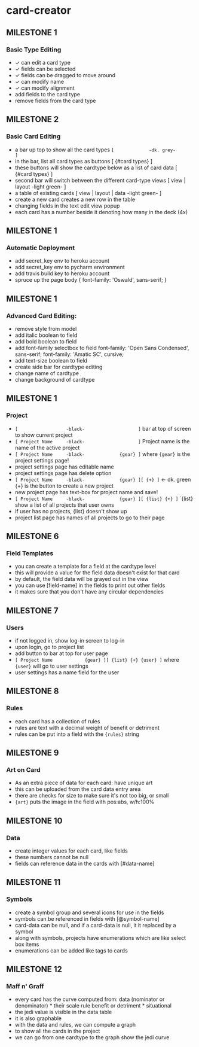 # card-creator



## MILESTONE 1
### Basic Type Editing
- ✓ can edit a card type
- ✓ fields can be selected
- ✓ fields can be dragged to move around
- ✓ can modify name
- ✓ can modify alignment
- add fields to the card type
- remove fields from the card type


## MILESTONE 2
### Basic Card Editing
- a bar up top to show all the card types
  `[             -dk. grey-                      ]`
- in the bar, list all card types as buttons
  [ {#card types}                               ]
- these buttons will show the cardtype below as a list of card data
  [ {#card types}                               ]
- second bar will switch between the different card-type views
  [ view | layout     -light green-             ]
- a table of existing cards
  [ view | layout | data   -light green-        ]
- create a new card creates a new row in the table
- changing fields in the text edit view popup
- each card has a number beside it denoting how many in the deck (4x)


## MILESTONE 1
### Automatic Deployment
- add secret_key env to heroku account
- add secret_key env to pycharm environment
- add travis build key to heroku account
- spruce up the page
  <link href="https://fonts.googleapis.com/css?family=Oswald" rel="stylesheet">
  body { font-family: 'Oswald', sans-serif; }


## MILESTONE 1
### Advanced Card Editing:
- remove style from model
- add italic boolean to field
- add bold boolean to field
- add font-family selectbox to field
    <link href="https://fonts.googleapis.com/css?family=Amatic+SC:700|Open+Sans+Condensed:300" rel="stylesheet">
    font-family: 'Open Sans Condensed', sans-serif;
    font-family: 'Amatic SC', cursive;
- add text-size boolean to field
- create side bar for cardtype editing
- change name of cardtype
- change background of cardtype


## MILESTONE 1
### Project
- `[                  -black-                    ]`
  bar at top of screen to show current project
- `[ Project Name     -black-                    ]`
  Project name is the name of the active project
- `[ Project Name     -black-             {gear} ]`
  where `{gear}` is the project settings page!
- project settings page has editable name
- project settings page has delete option
- `[ Project Name     -black-             {gear} ][ {+} ]` <- dk. green
  {+} is the button to create a new project
- new project page has text-box for project name and save!
- `[ Project Name     -black-             {gear} ][ {list} {+} ]`
  `{list} show a list of all projects that user owns
- if user has no projects, {list} doesn't show up
- project list page has names of all projects to go to their page


## MILESTONE 6
### Field Templates
- you can create a template for a field at the cardtype level
- this will provide a value for the field data doesn't exist for that card
- by default, the field data will be grayed out in the view
- you can use [field-name] in the fields to print out other fields
- it makes sure that you don't have any circular dependencies


## MILESTONE 7
### Users
- if not logged in, show log-in screen to log-in
- upon login, go to project list
- add button to bar at top for user page
- `[ Project Name            {gear} ][ {list} {+} {user} ]`
  where `{user}` will go to user settings
- user settings has a name field for the user


## MILESTONE 8
### Rules
- each card has a collection of rules
- rules are text with a decimal weight of benefit or detriment
- rules can be put into a field with the `{rules}` string


## MILESTONE 9
### Art on Card
- As an extra piece of data for each card: have unique art
- this can be uploaded from the card data entry area
- there are checks for size to make sure it's not too big, or small
- `{art}` puts the image in the field with pos:abs, w/h:100%


## MILESTONE 10
### Data
- create integer values for each card, like fields
- these numbers cannot be null
- fields can reference data in the cards with [#data-name]


## MILESTONE 11
### Symbols
- create a symbol group and several icons for use in the fields
- symbols can be referenced in fields with [@symbol-name]
- card-data can be null, and if a card-data is null, it it replaced by a symbol
- along with symbols, projects have enumerations which are like select box items
- enumerations can be added like tags to cards


## MILESTONE 12
### Maff n' Graff
- every card has the curve computed from:
   data (nominator or denominator) * their scale
   rule benefit or detriment * situational
- the jedi value is visible in the data table
- it is also graphable
- with the data and rules, we can compute a graph
- to show all the cards in the project
- we can go from one cardtype to the graph show the jedi curve
